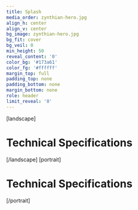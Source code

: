 ```yaml
---
title: Splash
media_order: zynthian-hero.jpg
align_h: center
align_v: center
bg_image: zynthian-hero.jpg
bg_fit: cover
bg_veil: 0
min_height: 50
reveal_content: '0'
color_bg: '#173a61'
color_fg: '#ffffff'
margin_top: full
padding_top: none
padding_bottom: none
margin_bottom: none
role: header
limit_reveal: '0'
---
```


[landscape]
# Technical Specifications
[/landscape]
[portrait]
# Technical Specifications
[/portrait]

